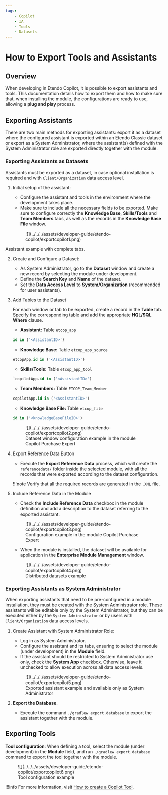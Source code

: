 ```yaml
---
tags:
    - Copilot
    - IA
    - Tools
    - Datasets
---
```


# How to Export Tools and Assistants

## Overview

When developing in Etendo Copilot, it is possible to export assistants and tools. This documentation details how to export them and how to make sure that, when installing the module, the configurations are ready to use, allowing a **plug and play** process.

## Exporting Assistants

There are two main methods for exporting assistants: export it as a dataset where the configured assistant is exported within an Etendo Classic dataset or export as a System Administrator, where the assistant(s) defined with the System Administrator role are exported directly together with the module.

### Exporting Assistants as Datasets

Assistants must be exported as a dataset, in case optional installation is required and with `Client/Organization` data access level. 

1. Initial setup of the assistant:
    - Configure the assistant and tools in the environment where the development takes place.
    - Make sure to include all the necessary fields to be exported. Make sure to configure correctly the **Knowledge Base**, **Skills/Tools** and **Team Members** tabs, as well as the records in the **Knowledge Base File** window.

    
    <figure markdown="span">
    ![](../../../assets/developer-guide/etendo-copilot/exportcopilot1.png)
  <figcaption>Assistant example with complete tabs.</figcaption>
</figure>

2. Create and Configure a Dataset:
    - As System Administrator, go to the **Dataset** window and create a new record by selecting the module under development.
    - Define the **Search Key** and **Name** of the dataset.
    - Set the **Data Access Level** to **System/Organization** (recommended for user assistants).

3. Add Tables to the Dataset

    For each window or tab to be exported, create a record in the **Table** tab. Specify the corresponding table and add the appropriate **HQL/SQL Where** clause.

    - **Assistant:** Table `etcop_app` 
    ```sql title="Where Clause"
    id in ('<AssistantID>')
    ```
    - **Knowledge Base:** Table `etcop_app_source`
    ```sql title="Where Clause"
    etcopApp.id in ('<AssistantID>')
    ```
    - **Skills/Tools:** Table `etcop_app_tool`
    ```sql title="Where Clause"
    `copilotApp.id in ('<AssistantID>')
    ```
    - **Team Members:** Table `ETCOP_Team_Member`
    ```sql title="Where Clause"
    copilotApp.id in ('<AssistantID>')
    ```
    - **Knowledge Base File:** Table `etcop_file`
    ```sql title="Where Clause"
    id in ('<knowladgeBaseFileID>')
    ```
    
    <figure markdown="span">
    ![](../../../assets/developer-guide/etendo-copilot/exportcopilot2.png)
    <figcaption>Dataset window configuration example in the module Copilot Purchase Expert</figcaption>
    </figure>

4. Export Reference Data Button
    - Execute the **Export Reference Data** process, which will create the `referencedata/` folder inside the selected module, with all the records that were exported according to the dataset configuration. 

    !!!note
        Verify that all the required records are generated in the `.XML` file.


5. Include Reference Data in the Module
    - Check the **Include Reference Data** checkbox in the module definition and add a description to the dataset referring to the exported assistant.

    <figure markdown="span">
    ![](../../../assets/developer-guide/etendo-copilot/exportcopilot3.png)
    <figcaption>Configuration example in the module Copilot Purchase Expert</figcaption>
    </figure>

    - When the module is installed, the dataset will be available for application in the **Enterprise Module Management** window.

    <figure markdown="span">
    ![](../../../assets/developer-guide/etendo-copilot/exportcopilot4.png)
    <figcaption>Distributed datasets example</figcaption>
    </figure>


### Exporting Assistants as System Administrator

When exporting assistants that need to be pre-configured in a module installation, they must be created with the System Administrator role. These assistants will be editable only by the System Administrator, but they can be executed either by the `System Administrator` or by users with `Client/Organization` data access levels.

1. Create Assistant with System Administrator Role:

    - Log in as System Administrator.
    - Configure the assistant and its tabs, ensuring to select the module (under development) in the **Module** field.
    - If the assistant should be restricted to System Administrator use only, check the **System App** checkbox. Otherwise, leave it unchecked to allow execution across all data access levels.

    <figure markdown="span">
    ![](../../../assets/developer-guide/etendo-copilot/exportcopilot5.png)
    <figcaption>Exported assistant example and available only as System Administrator</figcaption>
    </figure>

2. **Export the Database**.
    - Execute the command `./gradlew export.database` to export the assistant together with the module.

## Exporting Tools

**Tool configuration**: When defining a tool, select the module (under development) in the **Module** field, and run `./gradlew export.database` command to export the tool together with the module.

<figure markdown="span">
![](../../../assets/developer-guide/etendo-copilot/exportcopilot6.png)
<figcaption>Tool configuration example</figcaption>
</figure>

!!!info
    For more information, visit [How to create a Copilot Tool](../../../developer-guide/etendo-copilot/how-to-guides/how-to-create-copilot-tools.md).